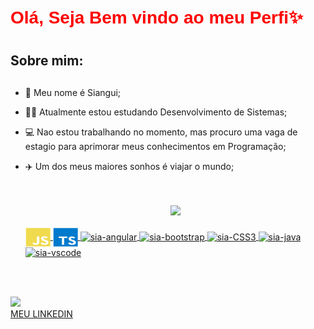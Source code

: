 ### <H1> <font color="red" face="sans-serif"> Olá, Seja Bem vindo ao meu Perfi✨ </font> <H1>
  
### <H2> Sobre mim: <H2>

  
- 👩 Meu nome é Siangui;
- 🧑‍💻 Atualmente estou estudando Desenvolvimento de Sistemas;
- 💻 Nao estou trabalhando no momento, mas procuro uma vaga de estagio para aprimorar meus conhecimentos em Programação; 
- ✈️ Um dos meus maiores sonhos é viajar o mundo; 

  <br>
  <br>
  <div align="center">
  <a href="https://github.com/sianguii">
  <img height="180em" src="https://github-readme-stats.vercel.app/api?username=sianguii&show_icons=true&theme=dracula&include_all_commits=true&count_private=true"/>
    </div>
    
  <div style="display: inline_block"><br>
  <img align="center" alt="sia-Js" height="30" width="40" src="https://raw.githubusercontent.com/devicons/devicon/master/icons/javascript/javascript-plain.svg">
  <img align="center" alt="sia-Ts" height="30" width="40" src="https://raw.githubusercontent.com/devicons/devicon/master/icons/typescript/typescript-plain.svg">
  <img align="center" alt="sia-angular" height="30" width="40"  src="https://cdn.jsdelivr.net/gh/devicons/devicon/icons/angularjs/angularjs-original.svg">
  <img align="center" alt="sia-bootstrap" height="30" width="40" src="https://cdn.jsdelivr.net/gh/devicons/devicon/icons/bootstrap/bootstrap-original.svg">
  <img align="center" alt="sia-CSS3" height="30" width="40" src="https://cdn.jsdelivr.net/gh/devicons/devicon/icons/css3/css3-original.svg">
  <img align="center" alt="sia-java" height="30" width="40" src="https://cdn.jsdelivr.net/gh/devicons/devicon/icons/java/java-original.svg">
  <img align="center" alt="sia-vscode" height="30" width="40" src="https://cdn.jsdelivr.net/gh/devicons/devicon/icons/vscode/vscode-original.svg">
 
</div>
 <br>
 <br>
    
  <p>  
    <div  > 
  <a href="https://www.linkedin.com/in/siangui-de-souza-aa3b93213" target="_blank"> <img src="https://cdn-icons-png.flaticon.com/512/195/195138.png" target="_blank" height="80px" widht="80px"> <br>MEU LINKEDIN </a>
 </a>
  </div>
 
